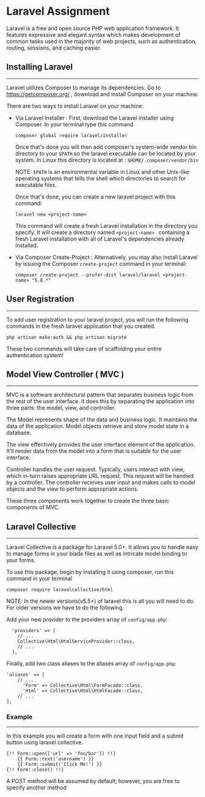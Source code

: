 # Laravel Assignment 

Laravel is a free and open source PHP web application framework. It features expressive and elegant syntax which makes development of common tasks used in the majority of web projects, such as authentication, routing, sessions, and caching easier.

## Installing Laravel
---
Laravel utilizes Composer to manage its dependencies. Go to https://getcomposer.org/ , download and install Composer on your machine.

There are two ways to install Laravel on your machine:
  - Via Laravel Installer : First, download the Laravel installer using Composer. In your terminal type this command 

    ` composer global require laravel/installer `

    Once that's done you will then add composer's system-wide vendor bin directory to your `$PATH` so the laravel executable can be located by your system. In Linux this directory is located at :
    ` $HOME/.composer/vendor/bin `

    NOTE: `$PATH` is an environmental variable in Linux and other Unix-like operating systems that tells the shell which directories to search for executable files.

    Once that's done, you can create a new laravel project with this command:

    `laravel new <project-name>`

    This command will create a fresh Laravel installation in the directory you specify. It will create a directory named `<project-name> ` containing a fresh Laravel installation with all of Laravel's dependencies already installed.



  - Via Composer Create-Project : Alternatively, you may also install Laravel by issuing the Composer `create-project` command in your terminal:

    `composer create-project --prefer-dist laravel/laravel <project-name> "5.8.*"`

## User Registration
---

To add user registration to your laravel project, you will run the following commands in the fresh laravel application that you created.

`php artisan make:auth && php artisan migrate`

These two commands will take care of scaffolding your entire authentication system!

## Model View Controller ( MVC )
---

MVC is a software architectural pattern that separates business logic from the rest of the user interface. It does this by separating the application into three parts: the model, view, and controller.

The Model represents shape of the data and business logic. It maintains the data of the application. Model objects retrieve and store model state in a database.

The view effectively provides the user interface element of the application. It’ll render data from the model into a form that is suitable for the user interface.

Controller handles the user request. Typically, users interact with view, which in-turn raises appropriate URL request. This request will be handled by a controller. The controller receives user input and makes calls to model objects and the view to perform appropriate actions.

These three components work together to create the three basic components of MVC.

## Laravel Collective
---

Laravel Collective is a package for Laravel 5.0+. It allows you to handle easy to manage forms in your blade files as well as intricate model binding to your forms.

To use this package, begin by installing it using composer, run this command in your terminal

`composer require laravelcollective/html`

NOTE: In the newer versions(v5.5+) of laravel this is all you will need to do. For older versions we have to do the following.

Add your new provider to the providers array of `config/app.php`:

```
  'providers' => [
    // ...
    Collective\Html\HtmlServiceProvider::class,
    // ...
  ],
```

Finally, add two class aliases to the aliases array of `config/app.php`:

```
'aliases' => [
    // ...
      'Form' => Collective\Html\FormFacade::class,
      'Html' => Collective\Html\HtmlFacade::class,
    // ...
],

```

### Example
---

In this example you will create a form with one input field and a submit button using laravel collective.

```
{!! Form::open(['url' => 'foo/bar']) !!}
    {{ Form::text('username') }}
    {{ Form::submit('Click Me!') }}
{!! Form::close() !!}

```
A POST method will be assumed by default; however, you are free to specify another method





 


